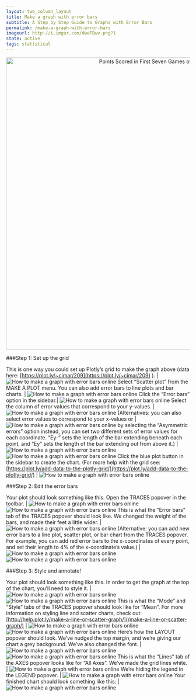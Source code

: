```yaml
---
layout: two_column_layout
title: Make a graph with error bars
subtitle: A Step by Step Guide to Graphs with Error Bars
permalink: /make-a-graph-with-error-bars
imageurl: http://i.imgur.com/dweTBwv.png?1
state: active
tags: statistical
---
```


<div>
    <a href="https://plot.ly/~Dreamshot/1151/" target="_blank" title="Points Scored in First Seven Games of Season" style="display: block; text-align: center;"><img src="https://plot.ly/~Dreamshot/1151.png" alt="Points Scored in First Seven Games of Season" style="max-width: 100%;width: 800px;"  width="800" onerror="this.onerror=null;this.src='https://plot.ly/404.png';" /></a>
    <script data-plotly="Dreamshot:1151" src="https://plot.ly/embed.js" async></script>
</div>


###Step 1: Set up the grid

This is one way you could set up Plotly’s grid to make the graph above (data here: [https://plot.ly/~cimar/209](https://plot.ly/~cimar/209) ). | ![How to make a graph with error bars online](http://bit.ly/1CNWpHw)
Select “Scatter plot” from the MAKE A PLOT menu. You can also add error bars to line plots and bar charts. | ![How to make a graph with error bars online](http://bit.ly/1JRj76o)
Click the “Error bars” option in the sidebar.| ![How to make a graph with error bars online](https://plot.ly/static/learn/images/web_app_tutorials/how-to-make-a-graph-with-error-bars-online/image15.png)
Select the column of error values that correspond to your y-values. | ![How to make a graph with error bars online](https://plot.ly/static/learn/images/web_app_tutorials/how-to-make-a-graph-with-error-bars-online/image20.png)
(Alternatives: you can also select error values to correspond to your x-values or | ![How to make a graph with error bars online](https://plot.ly/static/learn/images/web_app_tutorials/how-to-make-a-graph-with-error-bars-online/image13.png)
by selecting the “Asymmetric errors” option instead, you can set two different sets of error values for each coordinate. “Ey-” sets the length of the bar extending beneath each point, and “Ey” sets the length of the bar extending out from above it.) | ![How to make a graph with error bars online](https://plot.ly/static/learn/images/web_app_tutorials/how-to-make-a-graph-with-error-bars-online/image23.png) ![How to make a graph with error bars online](https://plot.ly/static/learn/images/web_app_tutorials/how-to-make-a-graph-with-error-bars-online/image07.png)
Click the blue plot button in the sidebar to create the chart.  (For more help with the grid see: [https://plot.ly/add-data-to-the-plotly-grid/](https://plot.ly/add-data-to-the-plotly-grid/) | ![How to make a graph with error bars online](https://plot.ly/static/learn/images/web_app_tutorials/how-to-make-a-graph-with-error-bars-online/image18.png)

###Step 2: Edit the error bars


Your plot should look something like this. Open the TRACES popover in the toolbar. | ![How to make a graph with error bars online](https://plot.ly/static/learn/images/web_app_tutorials/how-to-make-a-graph-with-error-bars-online/image00.png) ![How to make a graph with error bars online](https://plot.ly/static/learn/images/web_app_tutorials/how-to-make-a-graph-with-error-bars-online/image12.png)
This is what the “Error bars” tab of the TRACES popover should look like. We changed the weight of the bars, and made their feet a little wider. | ![How to make a graph with error bars online](https://plot.ly/static/learn/images/web_app_tutorials/how-to-make-a-graph-with-error-bars-online/image11.png)
(Alternative: you can add new error bars to a line plot, scatter plot, or bar chart from the TRACES popover. For example, you can add red error bars to the x-coordinates of every point, and set their length to 4% of the x-coordinate’s value.) | ![How to make a graph with error bars online](https://plot.ly/static/learn/images/web_app_tutorials/how-to-make-a-graph-with-error-bars-online/image05.png) ![How to make a graph with error bars online](https://plot.ly/static/learn/images/web_app_tutorials/how-to-make-a-graph-with-error-bars-online/image21.png)

###Step 3: Style and annotate!

Your plot should look something like this. In order to get the graph at the top of the chart, you’ll need to style it. | ![How to make a graph with error bars online](https://plot.ly/static/learn/images/web_app_tutorials/how-to-make-a-graph-with-error-bars-online/image14.png) ![How to make a graph with error bars online](https://plot.ly/static/learn/images/web_app_tutorials/how-to-make-a-graph-with-error-bars-online/image12.png)
This is what the “Mode” and “Style” tabs of the TRACES popover should look like for “Mean”. For more information on styling line and scatter charts, check out: [http://help.plot.ly/make-a-line-or-scatter-graph/](/make-a-line-or-scatter-graph/) | ![How to make a graph with error bars online](https://plot.ly/static/learn/images/web_app_tutorials/how-to-make-a-graph-with-error-bars-online/image17.png) ![How to make a graph with error bars online](https://plot.ly/static/learn/images/web_app_tutorials/how-to-make-a-graph-with-error-bars-online/image08.png)
Here’s how the LAYOUT popover should look. We’ve nudged the top margin, and we’re giving our chart a grey background. We’ve also changed the font. | ![How to make a graph with error bars online](https://plot.ly/static/learn/images/web_app_tutorials/how-to-make-a-graph-with-error-bars-online/image02.png) ![How to make a graph with error bars online](https://plot.ly/static/learn/images/web_app_tutorials/how-to-make-a-graph-with-error-bars-online/image03.png)
This is what the “Lines” tab of the AXES popover looks like for “All Axes”. We’ve made the grid lines white. | ![How to make a graph with error bars online](https://plot.ly/static/learn/images/web_app_tutorials/how-to-make-a-graph-with-error-bars-online/image22.png)
We’re hiding the legend in the LEGEND popover. | ![How to make a graph with error bars online](https://plot.ly/static/learn/images/web_app_tutorials/how-to-make-a-graph-with-error-bars-online/image06.png)
Your finished chart should look something like this: | ![How to make a graph with error bars online](https://plot.ly/static/learn/images/web_app_tutorials/how-to-make-a-graph-with-error-bars-online/image01.png)


